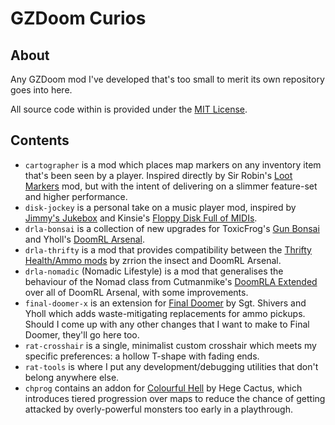 # GZDoom Curios

## About

Any GZDoom mod I've developed that's too small to merit its own repository goes into here.

All source code within is provided under the [MIT License](/LICENSE).

## Contents

- `cartographer` is a mod which places map markers on any inventory item that's been seen by a player. Inspired directly by Sir Robin's [Loot Markers](https://forum.zdoom.org/viewtopic.php?t=75889) mod, but with the intent of delivering on a slimmer feature-set and higher performance.
- `disk-jockey` is a personal take on a music player mod, inspired by [Jimmy's Jukebox](https://forum.zdoom.org/viewtopic.php?f=46&t=29117) and Kinsie's [Floppy Disk Full of MIDIs](https://forum.zdoom.org/viewtopic.php?t=47189).
- `drla-bonsai` is a collection of new upgrades for ToxicFrog's [Gun Bonsai](https://forum.zdoom.org/viewtopic.php?t=76080) and Yholl's [DoomRL Arsenal](https://forum.zdoom.org/viewtopic.php?f=43&t=37044).
- `drla-thrifty` is a mod that provides compatibility between the [Thrifty Health/Ammo mods](https://forum.zdoom.org/viewtopic.php?t=71406) by zrrion the insect and DoomRL Arsenal.
- `drla-nomadic` (Nomadic Lifestyle) is a mod that generalises the behaviour of the Nomad class from Cutmanmike's [DoomRLA Extended](https://forum.zdoom.org/viewtopic.php?t=70549&sid=614591c4f860505a63dc3a55a263ad84) over all of DoomRL Arsenal, with some improvements.
- `final-doomer-x` is an extension for [Final Doomer](https://forum.zdoom.org/viewtopic.php?t=55061) by Sgt. Shivers and Yholl which adds waste-mitigating replacements for ammo pickups. Should I come up with any other changes that I want to make to Final Doomer, they'll go here too.
- `rat-crosshair` is a single, minimalist custom crosshair which meets my specific preferences: a hollow T-shape with fading ends.
- `rat-tools` is where I put any development/debugging utilities that don't belong anywhere else.
- `chprog` contains an addon for [Colourful Hell](https://forum.zdoom.org/viewtopic.php?t=47980) by Hege Cactus, which introduces tiered progression over maps to reduce the chance of getting attacked by overly-powerful monsters too early in a playthrough.
